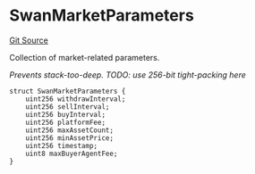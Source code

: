 # SwanMarketParameters
[Git Source](https://github.com/firstbatchxyz/swan-contracts/blob/71d5f1b72c5506ee91313ea31c9a617e611d9d74/src/SwanManager.sol)

Collection of market-related parameters.

*Prevents stack-too-deep.
TODO: use 256-bit tight-packing here*


```solidity
struct SwanMarketParameters {
    uint256 withdrawInterval;
    uint256 sellInterval;
    uint256 buyInterval;
    uint256 platformFee;
    uint256 maxAssetCount;
    uint256 minAssetPrice;
    uint256 timestamp;
    uint8 maxBuyerAgentFee;
}
```


